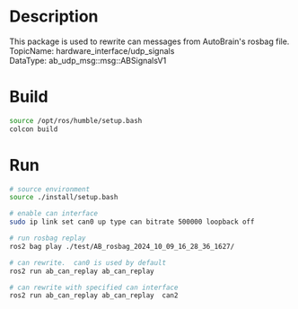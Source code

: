 # Description
This package is used to rewrite can messages from AutoBrain's rosbag file.  
TopicName:  hardware_interface/udp_signals     
DataType: ab_udp_msg::msg::ABSignalsV1

# Build
```bash
source /opt/ros/humble/setup.bash
colcon build
```


# Run
```bash
# source environment
source ./install/setup.bash

# enable can interface
sudo ip link set can0 up type can bitrate 500000 loopback off

# run rosbag replay
ros2 bag play ./test/AB_rosbag_2024_10_09_16_28_36_1627/

# can rewrite.  can0 is used by default
ros2 run ab_can_replay ab_can_replay

# can rewrite with specified can interface
ros2 run ab_can_replay ab_can_replay  can2
```